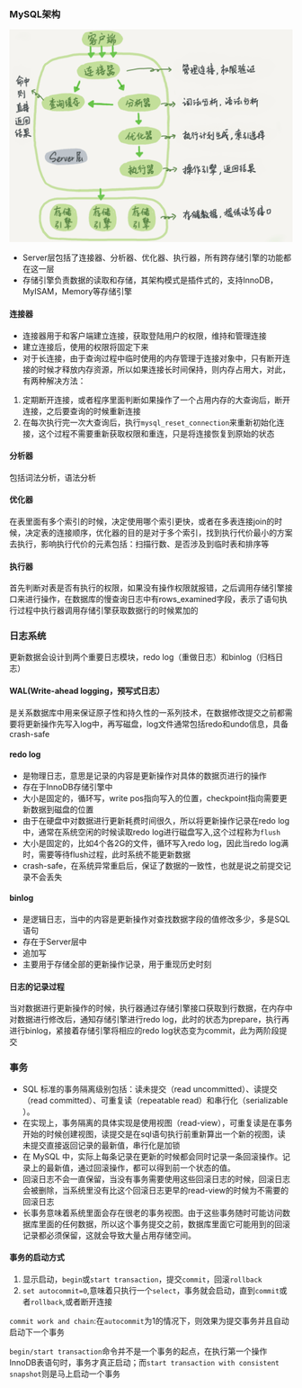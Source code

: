 ### MySQL架构
![image](https://github.com/Default-loves/My-Computer-Path/blob/master/pic/MySQL/MySQL%E6%9E%B6%E6%9E%84%E7%A4%BA%E6%84%8F%E5%9B%BE.png)
- Server层包括了连接器、分析器、优化器、执行器，所有跨存储引擎的功能都在这一层
- 存储引擎负责数据的读取和存储，其架构模式是插件式的，支持InnoDB，MyISAM，Memory等存储引擎
#### 连接器
- 连接器用于和客户端建立连接，获取登陆用户的权限，维持和管理连接
- 建立连接后，使用的权限将固定下来
- 对于长连接，由于查询过程中临时使用的内存管理于连接对象中，只有断开连接的时候才释放内存资源，所以如果连接长时间保持，则内存占用大，对此，有两种解决方法：
1. 定期断开连接，或者程序里面判断如果操作了一个占用内存的大查询后，断开连接，之后要查询的时候重新连接
2. 在每次执行完一次大查询后，执行`mysql_reset_connection`来重新初始化连接，这个过程不需要重新获取权限和重连，只是将连接恢复到原始的状态

#### 分析器
包括词法分析，语法分析

#### 优化器
在表里面有多个索引的时候，决定使用哪个索引更快，或者在多表连接join的时候，决定表的连接顺序，优化器的目的是对于多个索引，找到执行代价最小的方案去执行，影响执行代价的元素包括：扫描行数、是否涉及到临时表和排序等

#### 执行器
首先判断对表是否有执行的权限，如果没有操作权限就报错，之后调用存储引擎接口来进行操作，在数据库的慢查询日志中有rows_examined字段，表示了语句执行过程中执行器调用存储引擎获取数据行的时候累加的

### 日志系统
更新数据会设计到两个重要日志模块，redo log（重做日志）和binlog（归档日志）

#### WAL(Write-ahead logging，预写式日志）
是关系数据库中用来保证原子性和持久性的一系列技术，在数据修改提交之前都需要将更新操作先写入log中，再写磁盘，log文件通常包括redo和undo信息，具备crash-safe

#### redo log
- 是物理日志，意思是记录的内容是更新操作对具体的数据页进行的操作
- 存在于InnoDB存储引擎中
- 大小是固定的，循环写，write pos指向写入的位置，checkpoint指向需要更新数据到磁盘的位置
- 由于在硬盘中对数据进行更新耗费时间很久，所以将更新操作记录在redo log中，通常在系统空闲的时候读取redo log进行磁盘写入,这个过程称为`flush`
- 大小是固定的，比如4个各2G的文件，循环写入redo log，因此当redo log满时，需要等待flush过程，此时系统不能更新数据
- crash-safe，在系统异常重启后，保证了数据的一致性，也就是说之前提交记录不会丢失

#### binlog
- 是逻辑日志，当中的内容是更新操作对查找数据字段的值修改多少，多是SQL语句
- 存在于Server层中
- 追加写
- 主要用于存储全部的更新操作记录，用于重现历史时刻

#### 日志的记录过程
当对数据进行更新操作的时候，执行器通过存储引擎接口获取到行数据，在内存中对数据进行修改后，通知存储引擎进行redo log，此时的状态为prepare，执行再进行binlog，紧接着存储引擎将相应的redo log状态变为commit，此为两阶段提交

### 事务
- SQL 标准的事务隔离级别包括：读未提交（read uncommitted）、读提交（read committed）、可重复读（repeatable read）和串行化（serializable ）。
- 在实现上，事务隔离的具体实现是使用视图（read-view），可重复读是在事务开始的时候创建视图，读提交是在sql语句执行前重新算出一个新的视图，读未提交直接返回记录的最新值，串行化是加锁
- 在 MySQL 中，实际上每条记录在更新的时候都会同时记录一条回滚操作。记录上的最新值，通过回滚操作，都可以得到前一个状态的值。
- 回滚日志不会一直保留，当没有事务需要使用这些回滚日志的时候，回滚日志会被删除，当系统里没有比这个回滚日志更早的read-view的时候为不需要的回滚日志
- 长事务意味着系统里面会存在很老的事务视图。由于这些事务随时可能访问数据库里面的任何数据，所以这个事务提交之前，数据库里面它可能用到的回滚记录都必须保留，这就会导致大量占用存储空间。

#### 事务的启动方式
1. 显示启动，`begin`或`start transaction`，提交`commit`，回滚`rollback`
2. `set autocommit=0`,意味着只执行一个`select`，事务就会启动，直到`commit`或者`rollback`,或者断开连接

`commit work and chain`:在`autocommit`为1的情况下，则效果为提交事务并且自动启动下一个事务

`begin/start transaction`命令并不是一个事务的起点，在执行第一个操作InnoDB表语句时，事务才真正启动；而`start transaction with consistent snapshot`则是马上启动一个事务
